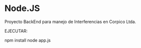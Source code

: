 # Node.JS

Proyecto BackEnd para manejo de Interferencias en Corpico Ltda.

EJECUTAR:

npm install
node app.js